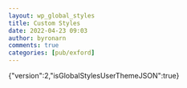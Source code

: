 ```yaml
---
layout: wp_global_styles
title: Custom Styles
date: 2022-04-23 09:03
author: byronarn
comments: true
categories: [pub/exford]
---
```

{"version":2,"isGlobalStylesUserThemeJSON":true}
